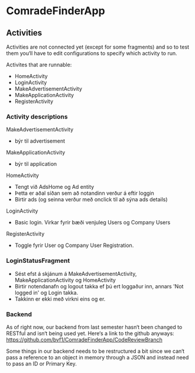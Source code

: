 # ComradeFinderApp

## Activities
Activities are not connected yet (except for some fragments) and so to test them you‘ll have to edit configurations to specify which activity to run. 

Activites that are runnable:
 - HomeActivity
 - LoginActivity
 - MakeAdvertisementActivity
 - MakeApplicationActivity
 - RegisterActivity

### Activity descriptions
MakeAdvertisementActivity 
  - býr til advertisement

MakeApplicationActivity 
  - býr til application

HomeActivity
  - Tengt við AdsHome og Ad entity
  - Þetta er aðal síðan sem að notandinn verður á eftir loggin
  - Birtir ads (og seinna verður með onclick til að sýna ads details)

LoginActivity
  - Basic login. Virkar fyrir bæði venjuleg Users og Company Users

RegisterActivity
  - Toggle fyrir User og Company User Registration.


### LoginStatusFragment
  - Sést efst á skjánum á MakeAdvertisementActivity, MakeApplicationActivity og HomeActivity
  - Birtir notendanafn og logout takka ef þú ert loggaður inn, annars 'Not logged in' og Login takka.
  - Takkinn er ekki með virkni eins og er.


### Backend

As of right now, our backend from last semester hasn‘t been changed to RESTful and isn‘t being used yet. Here‘s a link to the github anyways: https://github.com/bvf1/ComradeFinderApp/CodeReviewBranch

Some things in our backend needs to be restructured a bit since we can‘t pass a reference to an object in memory through a JSON and instead need to pass an ID or Primary Key.
